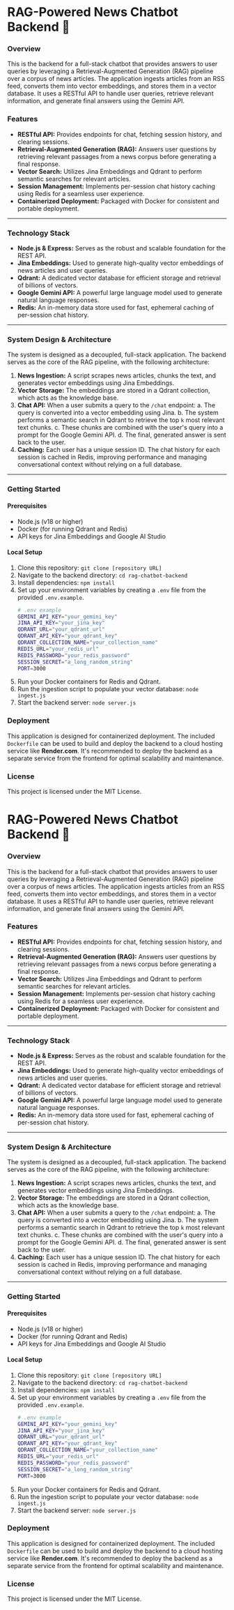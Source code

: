 # RAG-Powered News Chatbot Backend 🚀

### Overview

This is the backend for a full-stack chatbot that provides answers to user queries by leveraging a Retrieval-Augmented Generation (RAG) pipeline over a corpus of news articles. The application ingests articles from an RSS feed, converts them into vector embeddings, and stores them in a vector database. It uses a RESTful API to handle user queries, retrieve relevant information, and generate final answers using the Gemini API.

### Features

  * **RESTful API:** Provides endpoints for chat, fetching session history, and clearing sessions.
  * **Retrieval-Augmented Generation (RAG):** Answers user questions by retrieving relevant passages from a news corpus before generating a final response.
  * **Vector Search:** Utilizes Jina Embeddings and Qdrant to perform semantic searches for relevant articles.
  * **Session Management:** Implements per-session chat history caching using Redis for a seamless user experience.
  * **Containerized Deployment:** Packaged with Docker for consistent and portable deployment.

-----

### Technology Stack

  * **Node.js & Express:** Serves as the robust and scalable foundation for the REST API.
  * **Jina Embeddings:** Used to generate high-quality vector embeddings of news articles and user queries.
  * **Qdrant:** A dedicated vector database for efficient storage and retrieval of billions of vectors.
  * **Google Gemini API:** A powerful large language model used to generate natural language responses.
  * **Redis:** An in-memory data store used for fast, ephemeral caching of per-session chat history.

-----

### System Design & Architecture

The system is designed as a decoupled, full-stack application. The backend serves as the core of the RAG pipeline, with the following architecture:

1.  **News Ingestion:** A script scrapes news articles, chunks the text, and generates vector embeddings using Jina Embeddings.
2.  **Vector Storage:** The embeddings are stored in a Qdrant collection, which acts as the knowledge base.
3.  **Chat API:** When a user submits a query to the `/chat` endpoint:
    a.  The query is converted into a vector embedding using Jina.
    b.  The system performs a semantic search in Qdrant to retrieve the top `k` most relevant text chunks.
    c.  These chunks are combined with the user's query into a prompt for the Google Gemini API.
    d.  The final, generated answer is sent back to the user.
4.  **Caching:** Each user has a unique session ID. The chat history for each session is cached in Redis, improving performance and managing conversational context without relying on a full database.

-----

### Getting Started

#### Prerequisites

  * Node.js (v18 or higher)
  * Docker (for running Qdrant and Redis)
  * API keys for Jina Embeddings and Google AI Studio

#### Local Setup

1.  Clone this repository: `git clone [repository URL]`
2.  Navigate to the backend directory: `cd rag-chatbot-backend`
3.  Install dependencies: `npm install`
4.  Set up your environment variables by creating a `.env` file from the provided `.env.example`.
    ```bash
    # .env example
    GEMINI_API_KEY="your_gemini_key"
    JINA_API_KEY="your_jina_key"
    QDRANT_URL="your_qdrant_url"
    QDRANT_API_KEY="your_qdrant_key"
    QDRANT_COLLECTION_NAME="your_collection_name"
    REDIS_URL="your_redis_url"
    REDIS_PASSWORD="your_redis_password"
    SESSION_SECRET="a_long_random_string"
    PORT=3000
    ```
5.  Run your Docker containers for Redis and Qdrant.
6.  Run the ingestion script to populate your vector database: `node ingest.js`
7.  Start the backend server: `node server.js`

### Deployment

This application is designed for containerized deployment. The included `Dockerfile` can be used to build and deploy the backend to a cloud hosting service like **Render.com**. It's recommended to deploy the backend as a separate service from the frontend for optimal scalability and maintenance.

### License

This project is licensed under the MIT License.

# RAG-Powered News Chatbot Backend 🚀

### Overview

This is the backend for a full-stack chatbot that provides answers to user queries by leveraging a Retrieval-Augmented Generation (RAG) pipeline over a corpus of news articles. The application ingests articles from an RSS feed, converts them into vector embeddings, and stores them in a vector database. It uses a RESTful API to handle user queries, retrieve relevant information, and generate final answers using the Gemini API.

### Features

  * **RESTful API:** Provides endpoints for chat, fetching session history, and clearing sessions.
  * **Retrieval-Augmented Generation (RAG):** Answers user questions by retrieving relevant passages from a news corpus before generating a final response.
  * **Vector Search:** Utilizes Jina Embeddings and Qdrant to perform semantic searches for relevant articles.
  * **Session Management:** Implements per-session chat history caching using Redis for a seamless user experience.
  * **Containerized Deployment:** Packaged with Docker for consistent and portable deployment.

-----

### Technology Stack

  * **Node.js & Express:** Serves as the robust and scalable foundation for the REST API.
  * **Jina Embeddings:** Used to generate high-quality vector embeddings of news articles and user queries.
  * **Qdrant:** A dedicated vector database for efficient storage and retrieval of billions of vectors.
  * **Google Gemini API:** A powerful large language model used to generate natural language responses.
  * **Redis:** An in-memory data store used for fast, ephemeral caching of per-session chat history.

-----

### System Design & Architecture

The system is designed as a decoupled, full-stack application. The backend serves as the core of the RAG pipeline, with the following architecture:

1.  **News Ingestion:** A script scrapes news articles, chunks the text, and generates vector embeddings using Jina Embeddings.
2.  **Vector Storage:** The embeddings are stored in a Qdrant collection, which acts as the knowledge base.
3.  **Chat API:** When a user submits a query to the `/chat` endpoint:
    a.  The query is converted into a vector embedding using Jina.
    b.  The system performs a semantic search in Qdrant to retrieve the top `k` most relevant text chunks.
    c.  These chunks are combined with the user's query into a prompt for the Google Gemini API.
    d.  The final, generated answer is sent back to the user.
4.  **Caching:** Each user has a unique session ID. The chat history for each session is cached in Redis, improving performance and managing conversational context without relying on a full database.

-----

### Getting Started

#### Prerequisites

  * Node.js (v18 or higher)
  * Docker (for running Qdrant and Redis)
  * API keys for Jina Embeddings and Google AI Studio

#### Local Setup

1.  Clone this repository: `git clone [repository URL]`
2.  Navigate to the backend directory: `cd rag-chatbot-backend`
3.  Install dependencies: `npm install`
4.  Set up your environment variables by creating a `.env` file from the provided `.env.example`.
    ```bash
    # .env example
    GEMINI_API_KEY="your_gemini_key"
    JINA_API_KEY="your_jina_key"
    QDRANT_URL="your_qdrant_url"
    QDRANT_API_KEY="your_qdrant_key"
    QDRANT_COLLECTION_NAME="your_collection_name"
    REDIS_URL="your_redis_url"
    REDIS_PASSWORD="your_redis_password"
    SESSION_SECRET="a_long_random_string"
    PORT=3000
    ```
5.  Run your Docker containers for Redis and Qdrant.
6.  Run the ingestion script to populate your vector database: `node ingest.js`
7.  Start the backend server: `node server.js`

### Deployment

This application is designed for containerized deployment. The included `Dockerfile` can be used to build and deploy the backend to a cloud hosting service like **Render.com**. It's recommended to deploy the backend as a separate service from the frontend for optimal scalability and maintenance.

### License

This project is licensed under the MIT License.